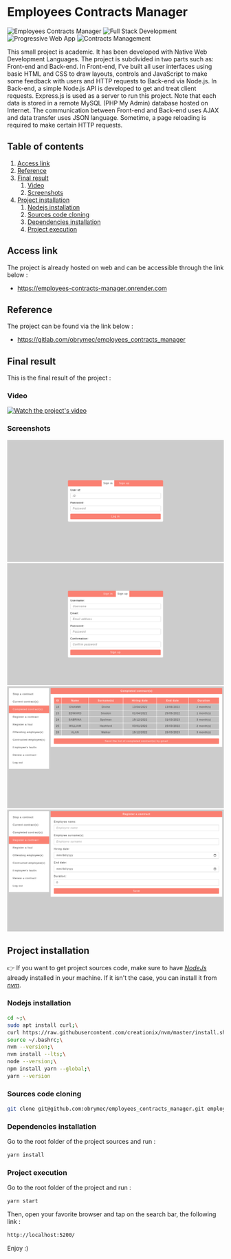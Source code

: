 # Employees Contracts Manager
![Employees Contracts Manager](https://img.shields.io/badge/employees%20contracts%20manager-1997B5.svg?style=for-the-badge)
![Full Stack Development](https://img.shields.io/badge/full%20stack%20development-FF5722.svg?style=for-the-badge)
![Progressive Web App](https://img.shields.io/badge/progressive%20web%20app-7D4698.svg?style=for-the-badge)
![Contracts Management](https://img.shields.io/badge/contracts%20management-233B4D?style=for-the-badge)

This small project is academic. It has been developed with Native Web Development
Languages. The project is subdivided in two parts such as: Front-end and
Back-end. In Front-end, I've built all user interfaces using basic HTML and
CSS to draw layouts, controls and JavaScript to make some feedback with users
and HTTP requests to Back-end via Node.js. In Back-end, a simple Node.js API
is developed to get and treat client requests. Express.js is used as a server
to run this project. Note that each data is stored in a remote MySQL
(PHP My Admin) database hosted on Internet. The communication between
Front-end and Back-end uses AJAX and data transfer uses JSON language.
Sometime, a page reloading is required to make certain HTTP requests.

## Table of contents
1. [Access link](#link)
2. [Reference](#ref)
3. [Final result](#result)
    1. [Video](#video)
    2. [Screenshots](#images)
4. [Project installation](#install)
    1. [Nodejs installation](#node-install)
    2. [Sources code cloning](#cloning)
    3. [Dependencies installation](#dev-install)
    4. [Project execution](#running)

## Access link <a id = "link"></a>
The project is already hosted on web and can be
accessible through the link below :
- https://employees-contracts-manager.onrender.com

## Reference <a id = "ref"></a>
The project can be found via the link below :
- https://gitlab.com/obrymec/employees_contracts_manager

## Final result <a id = "result"></a>
This is the final result of the project :
### Video <a id = "video"></a>
[![Watch the project's video](https://img.youtube.com/vi/MCtNSq67pv8/maxresdefault.jpg)](https://youtu.be/MCtNSq67pv8)

### Screenshots <a id = "images"></a>
![First render](./front_end/public/assets/render/render_1.png)
![Second render](./front_end/public/assets/render/render_2.png)
![Third render](./front_end/public/assets/render/render_3.png)
![Fourth render](./front_end/public/assets/render/render_4.png)

## Project installation <a id = "install"></a>
👉 If you want to get project sources code, make sure
to have <i><a href = "https://nodejs.org/en/download">
NodeJs</a></i> already installed in your machine. If
it isn't the case, you can install it from <i>
<a href = "https://github.com/nvm-sh/nvm">nvm</i></a>.

### Nodejs installation <a id = "node-install"></a>
```sh
cd ~;\
sudo apt install curl;\
curl https://raw.githubusercontent.com/creationix/nvm/master/install.sh | bash;\
source ~/.bashrc;\
nvm --version;\
nvm install --lts;\
node --version;\
npm install yarn --global;\
yarn --version
```

### Sources code cloning <a id = "cloning"></a>
```sh
git clone git@github.com:obrymec/employees_contracts_manager.git employees_contracts_manager/
```

### Dependencies installation <a id = "dev-install"></a>
Go to the root folder of the project sources
and run :
```sh
yarn install
```

### Project execution <a id = "running"></a>
Go to the root folder of the project and
run :
```sh
yarn start
```

Then, open your favorite browser and tap
on the search bar, the following link :
```sh
http://localhost:5200/
```

Enjoy :)
